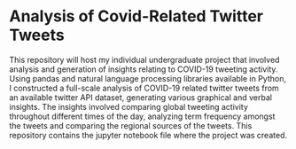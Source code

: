 # Analysis of Covid-Related Twitter Tweets

This repository will host my individual undergraduate project that involved analysis and generation of insights relating to COVID-19 tweeting activity. Using pandas and natural language processing libraries available in Python, I constructed a full-scale analysis of COVID-19 related twitter tweets from an available twitter API dataset, generating various graphical and verbal insights. The insights involved comparing global tweeting activity throughout different times of the day, analyzing term frequency amongst the tweets and comparing the regional sources of the tweets. This repository contains the jupyter notebook file where the project was created.

